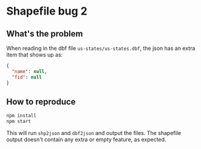 Shapefile bug 2
===

## What's the problem

When reading in the dbf file `us-states/us-states.dbf`, the json has an extra item that shows up as:

```json
{
  "name": null,
  "fid": null
}
```

## How to reproduce

```sh
npm install
npm start
```

This will run `shp2json` and `dbf2json` and output the files. The shapefile output doesn't contain any extra or empty feature, as expected.
